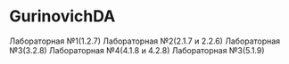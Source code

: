 # GurinovichDA
Лабораторная №1(1.2.7)
Лабораторная №2(2.1.7 и 2.2.6)
Лабораторная №3(3.2.8)
Лабораторная №4(4.1.8 и 4.2.8)
Лабораторная №3(5.1.9)
